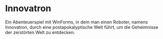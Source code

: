 # Innovatron

Ein Abenteuerspiel mit WinForms, in dem man einen Roboter, namens Innovatron, durch eine postapokalyptische Welt führt, um die Geheimnisse der zerstörten Welt zu entdecken. 
